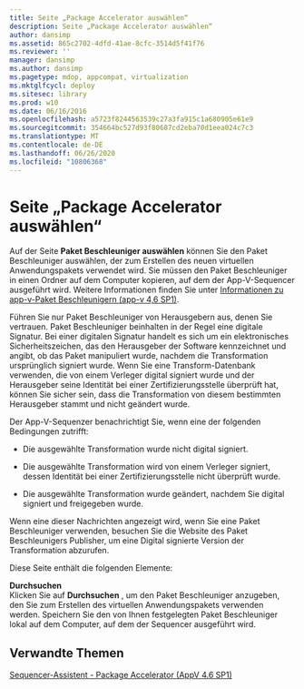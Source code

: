 ```yaml
---
title: Seite „Package Accelerator auswählen“
description: Seite „Package Accelerator auswählen“
author: dansimp
ms.assetid: 865c2702-4dfd-41ae-8cfc-3514d5f41f76
ms.reviewer: ''
manager: dansimp
ms.author: dansimp
ms.pagetype: mdop, appcompat, virtualization
ms.mktglfcycl: deploy
ms.sitesec: library
ms.prod: w10
ms.date: 06/16/2016
ms.openlocfilehash: a5723f8244563539c27a3fa915c1a680905e61e9
ms.sourcegitcommit: 354664bc527d93f80687cd2eba70d1eea024c7c3
ms.translationtype: MT
ms.contentlocale: de-DE
ms.lasthandoff: 06/26/2020
ms.locfileid: "10806368"
---
```

# Seite „Package Accelerator auswählen“


Auf der Seite **Paket Beschleuniger auswählen** können Sie den Paket Beschleuniger auswählen, der zum Erstellen des neuen virtuellen Anwendungspakets verwendet wird. Sie müssen den Paket Beschleuniger in einen Ordner auf dem Computer kopieren, auf dem der App-V-Sequencer ausgeführt wird. Weitere Informationen finden Sie unter [Informationen zu app-v-Paket Beschleunigern (app-v 4,6 SP1)](about-app-v-package-accelerators--app-v-46-sp1-.md).

Führen Sie nur Paket Beschleuniger von Herausgebern aus, denen Sie vertrauen. Paket Beschleuniger beinhalten in der Regel eine digitale Signatur. Bei einer digitalen Signatur handelt es sich um ein elektronisches Sicherheitszeichen, das den Herausgeber der Software kennzeichnet und angibt, ob das Paket manipuliert wurde, nachdem die Transformation ursprünglich signiert wurde. Wenn Sie eine Transform-Datenbank verwenden, die von einem Verleger digital signiert wurde und der Herausgeber seine Identität bei einer Zertifizierungsstelle überprüft hat, können Sie sicher sein, dass die Transformation von diesem bestimmten Herausgeber stammt und nicht geändert wurde.

Der App-V-Sequenzer benachrichtigt Sie, wenn eine der folgenden Bedingungen zutrifft:

-   Die ausgewählte Transformation wurde nicht digital signiert.

-   Die ausgewählte Transformation wird von einem Verleger signiert, dessen Identität bei einer Zertifizierungsstelle nicht überprüft wurde.

-   Die ausgewählte Transformation wurde geändert, nachdem Sie digital signiert und freigegeben wurde.

Wenn eine dieser Nachrichten angezeigt wird, wenn Sie eine Paket Beschleuniger verwenden, besuchen Sie die Website des Paket Beschleunigers Publisher, um eine Digital signierte Version der Transformation abzurufen.

Diese Seite enthält die folgenden Elemente:

<a href="" id="browse"></a>**Durchsuchen**  
Klicken Sie auf **Durchsuchen** , um den Paket Beschleuniger anzugeben, den Sie zum Erstellen des virtuellen Anwendungspakets verwenden werden. Speichern Sie den von Ihnen festgelegten Paket Beschleuniger lokal auf dem Computer, auf dem der Sequencer ausgeführt wird.

## Verwandte Themen


[Sequencer-Assistent - Package Accelerator (AppV 4.6 SP1)](sequencer-wizard---package-accelerator--appv-46-sp1-.md)

 

 





